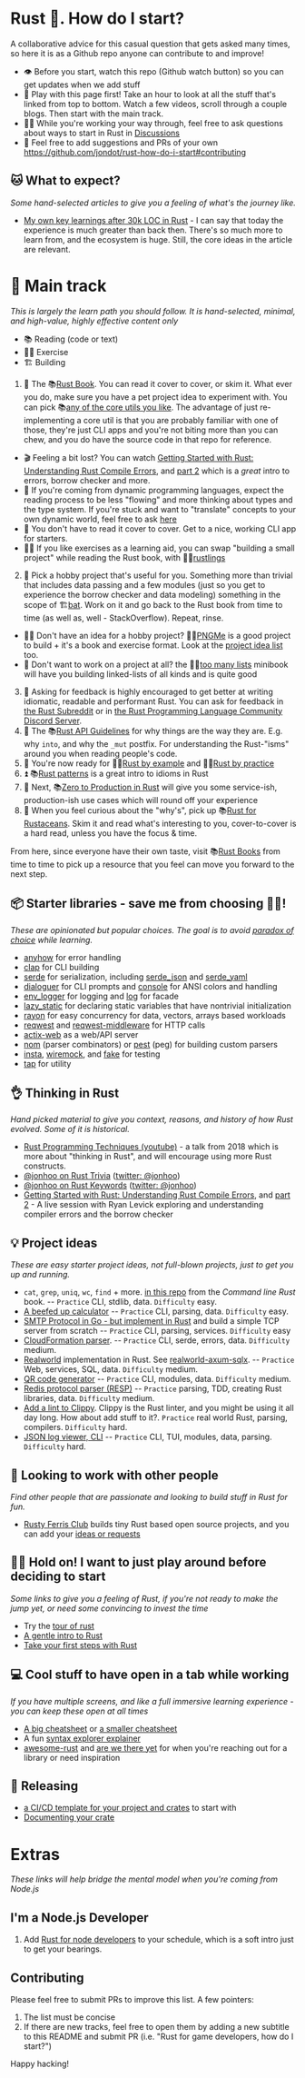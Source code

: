 # Rust :crab:. How do I start?

A collaborative advice for this casual question that gets asked many times, so here it is as a Github repo anyone can contribute to and improve!

* 👁️ Before you start, watch this repo (Github watch button) so you can get updates when we add stuff
* 👾 Play with this page first! Take an hour to look at all the stuff that's linked from top to bottom. Watch a few videos, scroll through a couple blogs. Then start with the main track.
* 👷‍♀️ While you're working your way through, feel free to ask questions about ways to start in Rust in [Discussions](https://github.com/jondot/rust-how-do-i-start/discussions)
* 🎊 Feel free to add suggestions and PRs of your own https://github.com/jondot/rust-how-do-i-start#contributing

## 🐱 What to expect?

_Some hand-selected articles to give you a feeling of what's the journey like._

* [My own key learnings after 30k LOC in Rust](https://jondot.medium.com/my-key-learnings-after-30-000-loc-in-rust-a553e6403c19) - I can say that today the experience is much greater than back then. There's so much more to learn from, and the ecosystem is huge. Still, the core ideas in the article are relevant.

# 🚜 Main track

_This is largely the learn path you should follow. It is hand-selected, minimal, and high-value, highly effective content only_

* 📚 Reading (code or text)
* 🏋️‍♀️ Exercise
* 🏗️ Building

1. 🦀 The 📚[Rust Book](https://doc.rust-lang.org/book/). You can read it cover to cover, or skim it. What ever you do, make sure you have a pet project idea to experiment with. You can pick 📚[any of the core utils you like](https://github.com/uutils/coreutils/tree/main/src/uu). The advantage of just re-implementing a core util is that you are probably familiar with one of those, they're just CLI apps and you're not biting more than you can chew, and you do have the source code in that repo for reference.
* 🎬 Feeling a bit lost? You can watch [Getting Started with Rust: Understanding Rust Compile Errors](https://www.youtube.com/watch?v=hgZQJys2zpY), and [part 2](https://www.youtube.com/watch?v=9391GxkYPyY) which is a _great_ intro to errors, borrow checker and more.
* 🥸 If you're coming from dynamic programming languages, expect the reading process to be less "flowing" and more thinking about types and the type system. If you're stuck and want to "translate" concepts to your own dynamic world, feel free to ask [here](https://github.com/jondot/rust-how-do-i-start/discussions)
* 🫶 You don't have to read it cover to cover. Get to a nice, working CLI app for starters.
* 🏋️‍♀️ If you like exercises as a learning aid, you can swap "building a small project" while reading the Rust book, with 🏋️‍♀️[rustlings](https://github.com/rust-lang/rustlings)
2. 🧰 Pick a hobby project that's useful for you. Something more than trivial that includes data passing and a few modules (just so you get to experience the borrow checker and data modeling) something in the scope of 🏗️[bat](https://github.com/sharkdp/bat/tree/master/src). Work on it and go back to the Rust book from time to time (as well as, well - StackOverflow). Repeat, rinse.
* 🤷‍♀️ Don't have an idea for a hobby project? 🏋️‍♀️[PNGMe](https://picklenerd.github.io/pngme_book/introduction.html) is a good project to build + it's a book and exercise format. Look at the [project idea list](https://github.com/jondot/rust-how-do-i-start#-project-ideas) too.
* 🎩 Don't want to work on a project at all? the 🏋️‍♀️[too many lists](https://rust-unofficial.github.io/too-many-lists/index.html) minibook will have you building linked-lists of all kinds and is quite good
3. 🤝 Asking for feedback is highly encouraged to get better at writing idiomatic, readable and performant Rust. You can ask for feedback in [the Rust Subreddit](https://reddit.com/r/rust) or in [the Rust Programming Language Community Discord Server](https://discord.gg/rust-lang-community).
4. 📐 The 📚[Rust API Guidelines](https://rust-lang.github.io/api-guidelines/) for why things are the way they are. E.g. why `into`, and why the `_mut` postfix. For understanding the Rust-"isms" around you when reading people's code.
5. 🌱 You're now ready for 🏋️‍♀️[Rust by example](https://github.com/rust-lang/rust-by-example) and 🏋️‍♀️[Rust by practice](https://github.com/sunface/rust-by-practice)
6. ⏫ 📚[Rust patterns](https://rust-unofficial.github.io/patterns/intro.html) is a great intro to idioms in Rust
7. 🚀 Next, 📚[Zero to Production in Rust](https://www.zero2prod.com/) will give you some service-ish, production-ish use cases which will round off your experience
8. 🤔 When you feel curious about the "why's", pick up 📚[Rust for Rustaceans](https://nostarch.com/rust-rustaceans). Skim it and read what's interesting to you, cover-to-cover is a hard read, unless you have the focus & time.

From here, since everyone have their own taste, visit 📚[Rust Books](https://lborb.github.io/book/) from time to time to pick up a resource that you feel can move you forward to the next step.

## 📦 Starter libraries - save me from choosing 🤦‍♀️!
_These are opinionated but popular choices. The goal is to avoid [paradox of choice](https://en.wikipedia.org/wiki/The_Paradox_of_Choice) while learning._

* [anyhow](https://docs.rs/anyhow/latest/anyhow/) for error handling
* [clap](https://docs.rs/clap/latest/clap/) for CLI building
* [serde](https://serde.rs/) for serialization, including [serde_json](https://github.com/serde-rs/json) and [serde_yaml](https://github.com/dtolnay/serde-yaml)
* [dialoguer](https://docs.rs/dialoguer/latest/dialoguer/) for CLI prompts and [console](https://crates.io/crates/console) for ANSI colors and handling
* [env_logger](https://docs.rs/env_logger/latest/env_logger/) for logging and [log](https://docs.rs/log/latest/log/) for facade
* [lazy_static](https://docs.rs/lazy_static/latest/lazy_static/) for declaring static variables that have nontrivial initialization
* [rayon](https://github.com/rayon-rs/rayon) for easy concurrency for data, vectors, arrays based workloads
* [reqwest](https://docs.rs/reqwest/latest/reqwest/) and [reqwest-middleware](https://crates.io/crates/reqwest-middleware) for HTTP calls
* [actix-web](https://docs.rs/actix-web/latest/actix_web/) as a web/API server
* [nom](https://crates.io/crates/nom) (parser combinators) or [pest](https://pest.rs/) (peg) for building custom parsers
* [insta](https://crates.io/crates/insta), [wiremock](https://crates.io/crates/wiremock), and [fake](https://crates.io/crates/fake) for testing
* [tap](https://crates.io/crates/tap) for utility

## :ok_hand: Thinking in Rust
_Hand picked material to give you context, reasons, and history of how Rust evolved. Some of it is historical._

* [Rust Programming Techniques (youtube)](https://www.youtube.com/watch?v=vqavdUGKeb4) - a talk from 2018 which is more about "thinking in Rust", and will encourage using more Rust constructs.
* [@jonhoo on Rust Trivia](https://github.com/rusty-ferris-club/jonhoo-rust-trivia) ([twitter: @jonhoo](https://twitter.com/jonhoo))
* [@jonhoo on Rust Keywords](https://github.com/rusty-ferris-club/jonhoo-rust-trivia/blob/main/keywords.md) ([twitter: @jonhoo](https://twitter.com/jonhoo))
* [Getting Started with Rust: Understanding Rust Compile Errors](https://www.youtube.com/watch?v=hgZQJys2zpY), and [part 2](https://www.youtube.com/watch?v=9391GxkYPyY) - A live session with Ryan Levick exploring and understanding compiler errors and the borrow checker

## 💡 Project ideas
_These are easy starter project ideas, not full-blown projects, just to get you up and running._

* `cat`, `grep`, `uniq`, `wc`, `find` + more. [in this repo](https://github.com/kyclark/command-line-rust) from the _Command line Rust_ book. -- `Practice` CLI, stdlib, data. `Difficulty` easy.
* [A beefed up calculator](https://crates.io/crates/eva) -- `Practice` CLI, parsing, data. `Difficulty` easy.
* [SMTP Protocol in Go - but implement in Rust](https://notes.eatonphil.com/handling-email-from-gmail-smtp-protocol-basics.html) and build a simple TCP server from scratch -- `Practice` CLI, parsing, services. `Difficulty` easy
* [CloudFormation parser](https://rtoch.com/posts/advanced-serde/). -- `Practice` CLI, serde, errors, data. `Difficulty` medium.
* [Realworld](https://github.com/gothinkster/realworld) implementation in Rust. See [realworld-axum-sqlx](https://github.com/launchbadge/realworld-axum-sqlx). -- `Practice` Web, services, SQL, data. `Difficulty` medium.
* [QR code generator](https://github.com/madprops/qool) -- `Practice` CLI, modules, data. `Difficulty` medium.
* [Redis protocol parser (RESP)](https://redis.io/docs/reference/protocol-spec/) -- `Practice` parsing, TDD, creating Rust libraries, data. `Difficulty` medium.
* [Add a lint to Clippy](https://github.com/rust-lang/rust-clippy/blob/master/doc/adding_lints.md). Clippy is the Rust linter, and you might be using it all day long. How about add stuff to it?. `Practice` real world Rust, parsing, compilers. `Difficulty` hard.
* [JSON log viewer, CLI](https://github.com/gistia/json-log-viewer) -- `Practice` CLI, TUI, modules, data, parsing. `Difficulty` hard.

## 🤘 Looking to work with other people
_Find other people that are passionate and looking to build stuff in Rust for fun._
* [Rusty Ferris Club](https://github.com/rusty-ferris-club) builds tiny Rust based open source projects, and you can add your [ideas or requests](https://github.com/rusty-ferris-club/build-it-for-me-please)

## 🤾‍♂️ Hold on! I want to just play around before deciding to start

_Some links to give you a feeling of Rust, if you're not ready to make the jump yet, or need some convincing to invest the time_

* Try the [tour of rust](https://tourofrust.com/index.html)
* [A gentle intro to Rust](https://stevedonovan.github.io/rust-gentle-intro/readme.html)
* [Take your first steps with Rust](https://docs.microsoft.com/en-us/learn/paths/rust-first-steps/)


## 💻 Cool stuff to have open in a tab while working
_If you have multiple screens, and like a full immersive learning experience - you can keep these open at all times_

* [A big cheatsheet](https://www.cheats.rs/) or [a smaller cheatsheet](https://upsuper.github.io/rust-cheatsheet/)
* A fun [syntax explorer explainer](https://jrvidal.github.io/explaine.rs/)
* [awesome-rust](https://github.com/rust-unofficial/awesome-rust) and [are we there yet](https://wiki.mozilla.org/Areweyet) for when you're reaching out for a library or need inspiration

## 🚀 Releasing

- [a CI/CD template for your project and crates](https://github.com/SpectralOps/rust-ci-release-template) to start with
- [Documenting your crate](https://blog.guillaume-gomez.fr/articles/2020-03-12+Guide+on+how+to+write+documentation+for+a+Rust+crate)


# Extras 
_These links will help bridge the mental model when you're coming from Node.js_

## I'm a Node.js Developer

1. Add [Rust for node developers](https://github.com/Mercateo/rust-for-node-developers) to your schedule, which is a soft intro just to get your bearings.


## Contributing

Please feel free to submit PRs to improve this list. A few pointers:

1. The list must be concise
2. If there are new tracks, feel free to open them by adding a new subtitle to this README and submit PR (i.e. "Rust for game developers, how do I start?")

Happy hacking!
